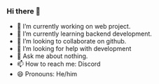 ### Hi there 👋

- 🔭 I’m currently working on web project.
- 🌱 I’m currently learning backend development.
- 👯 I’m looking to collaborate on github.
- 🤔 I’m looking for help with development
- 💬 Ask me about nothing.
- 📫 How to reach me: Discord
- 😄 Pronouns: He/him

